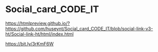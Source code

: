 # Social_card_CODE_IT
https://htmlpreview.github.io/?https://github.com/huseynt/Social_card_CODE_IT/blob/social-link-v3-ht/Social-link-ht/html/index.html

https://bit.ly/3rKmF6W

